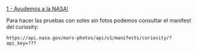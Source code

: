 [1 - Ayudemos a la NASA!](https://github.com/Fictizia/Curso-JS-Avanzado-para-desarrolladores-Front-end_ed4/blob/master/teoria/clase5.md#1---ayudemos-a-la-nasa)

Para hacer las pruebas con soles sin fotos podemos consultar el manifest del curiosity:

```
https://api.nasa.gov/mars-photos/api/v1/manifests/curiosity/?api_key=???

```